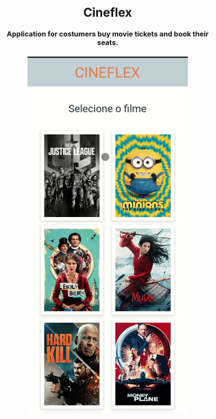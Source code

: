 <h1 align="center">Cineflex</h1>

<h3 align="center">Application for costumers buy movie tickets and book their seats.<h3>
<p align="center">
<img src="./src/assets/cineflex.gif">
</p>
